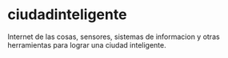 # ciudadinteligente
Internet de las cosas, sensores, sistemas de informacion y otras herramientas para lograr una ciudad inteligente.

